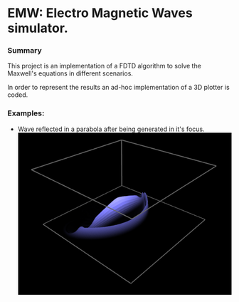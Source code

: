 # EMW: Electro Magnetic Waves simulator.

### Summary

This project is an implementation of a FDTD algorithm to solve the Maxwell's equations in different scenarios.

In order to represent the results an ad-hoc implementation of a 3D plotter is coded. 

### Examples:

 * Wave reflected in a parabola after being generated in it's focus.
![Example1](https://github.com/AngelGzGc/EMWCalc/blob/master/Doc/Imagen_Parabola1.png)
